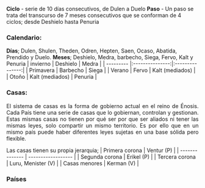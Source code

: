**Ciclo** - serie de 10 días consecutivos, de Dulen a Duelo
**Paso** - Un paso se trata del transcurso de 7 meses consecutivos que se conforman de 4 ciclos; desde Deshielo hasta Penuria
### Calendario:
**Días**; Dulen, Shulen, Theden, Odren, Hepten, Saen, Ocaso, Abatida, Prendido y Duelo.
**Meses**; Deshielo, Medra, barbecho, Siega, Fervo, Kalt y Penuria
| invierno  |    Deshielo     |      Medra      |
| --------- |:---------------:|:---------------:|
| Primavera |    Barbecho     |      Siega      |
| Verano    |      Fervo      | Kalt (mediados) |
| Otoño     | Kalt (mediados) |     Penuria     |

### **Casas**:
<p align="justify">El sistema de casas es la forma de gobierno actual en el reino de Énosis. Cada País tiene una serie de casas que lo gobiernan, controlan y gestionan. Estas mismas casas  no tienen por qué ser por que ser aliados ni tener las mismas leyes, solo compartir un mismo territorio. Es por ello que en un mismo país puede haber diferentes leyes sujetas en una base sólida pero flexible.</p>
Las casas tienen su propia jerarquia;
| Primera corona | Ventur (P)         |
| -------------- | ------------------ |
| Segunda corona | Erikel (P)         |
| Tercera corona | Luru, Menister (V) |
| Casas menores  | Kerman (V)         |



### **Países**
